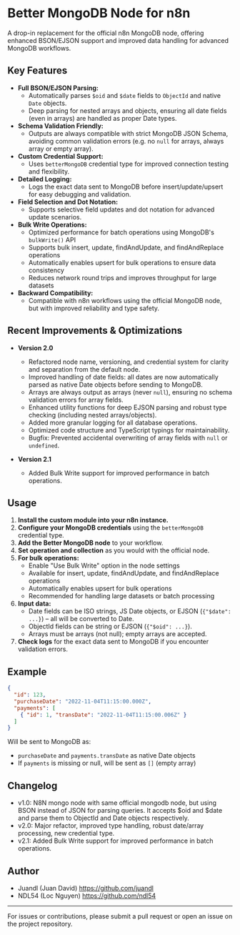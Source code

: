 # Better MongoDB Node for n8n

A drop-in replacement for the official n8n MongoDB node, offering enhanced BSON/EJSON support and improved data handling for advanced MongoDB workflows.

## Key Features

- **Full BSON/EJSON Parsing:**
  - Automatically parses `$oid` and `$date` fields to `ObjectId` and native `Date` objects.
  - Deep parsing for nested arrays and objects, ensuring all date fields (even in arrays) are handled as proper Date types.
- **Schema Validation Friendly:**
  - Outputs are always compatible with strict MongoDB JSON Schema, avoiding common validation errors (e.g. no `null` for arrays, always array or empty array).
- **Custom Credential Support:**
  - Uses `betterMongoDB` credential type for improved connection testing and flexibility.
- **Detailed Logging:**
  - Logs the exact data sent to MongoDB before insert/update/upsert for easy debugging and validation.
- **Field Selection and Dot Notation:**
  - Supports selective field updates and dot notation for advanced update scenarios.
- **Bulk Write Operations:**
  - Optimized performance for batch operations using MongoDB's `bulkWrite()` API
  - Supports bulk insert, update, findAndUpdate, and findAndReplace operations
  - Automatically enables upsert for bulk operations to ensure data consistency
  - Reduces network round trips and improves throughput for large datasets
- **Backward Compatibility:**
  - Compatible with n8n workflows using the official MongoDB node, but with improved reliability and type safety.

## Recent Improvements & Optimizations

- **Version 2.0**
  - Refactored node name, versioning, and credential system for clarity and separation from the default node.
  - Improved handling of date fields: all dates are now automatically parsed as native Date objects before sending to MongoDB.
  - Arrays are always output as arrays (never `null`), ensuring no schema validation errors for array fields.
  - Enhanced utility functions for deep EJSON parsing and robust type checking (including nested arrays/objects).
  - Added more granular logging for all database operations.
  - Optimized code structure and TypeScript typings for maintainability.
  - Bugfix: Prevented accidental overwriting of array fields with `null` or `undefined`.

- **Version 2.1**
  - Added Bulk Write support for improved performance in batch operations.

## Usage

1. **Install the custom module into your n8n instance.**
2. **Configure your MongoDB credentials** using the `betterMongoDB` credential type.
3. **Add the Better MongoDB node** to your workflow.
4. **Set operation and collection** as you would with the official node.
5. **For bulk operations:**
   - Enable "Use Bulk Write" option in the node settings
   - Available for insert, update, findAndUpdate, and findAndReplace operations
   - Automatically enables upsert for bulk operations
   - Recommended for handling large datasets or batch processing
6. **Input data:**
   - Date fields can be ISO strings, JS Date objects, or EJSON (`{"$date": ...}`) – all will be converted to Date.
   - ObjectId fields can be string or EJSON (`{"$oid": ...}`).
   - Arrays must be arrays (not null); empty arrays are accepted.
7. **Check logs** for the exact data sent to MongoDB if you encounter validation errors.

## Example

```json
{
  "id": 123,
  "purchaseDate": "2022-11-04T11:15:00.000Z",
  "payments": [
    { "id": 1, "transDate": "2022-11-04T11:15:00.006Z" }
  ]
}
```

Will be sent to MongoDB as:
- `purchaseDate` and `payments.transDate` as native Date objects
- If `payments` is missing or null, will be sent as `[]` (empty array)

## Changelog

- v1.0: N8N mongo node with same official mongodb node, but using BSON instead of JSON for parsing queries. It accepts $oid and $date and parse them to ObjectId and Date objects respectively.
- v2.0: Major refactor, improved type handling, robust date/array processing, new credential type.
- v2.1: Added Bulk Write support for improved performance in batch operations.

## Author
- Juandl (Juan David)
https://github.com/juandl
- NDL54 (Loc Nguyen)
https://github.com/ndl54

---

For issues or contributions, please submit a pull request or open an issue on the project repository.
